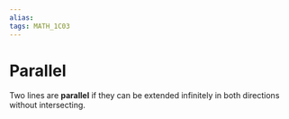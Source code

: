 ```yaml
---
alias:
tags: MATH_1C03
---
```

# Parallel
Two lines are **parallel** if they can be extended infinitely in both directions without intersecting. 